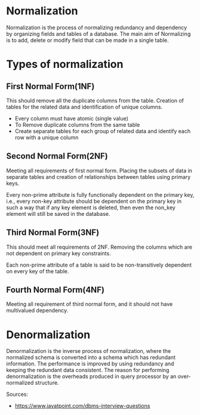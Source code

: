 # Normalization
Normalization is the process of normalizing redundancy and dependency by organizing fields and tables of a database. The
main aim of Normalizing is to add, delete or modify field that can be made in a single table.

# Types of normalization
## First Normal Form(1NF)
This should remove all the duplicate columns from the table. Creation of tables for the related data and identification 
of unique columns.

* Every column must have atomic (single value)
* To Remove duplicate columns from the same table
* Create separate tables for each group of related data and identify each row with a unique column

## Second Normal Form(2NF)
Meeting all requirements of first normal form. Placing the subsets of data in separate tables and creation of 
relationships between tables using primary keys.

Every non-prime attribute is fully functionally dependent on the primary key, i.e., every non-key attribute should be
dependent on the primary key in such a way that if any key element is deleted, then even the non_key element will still 
be saved in the database.

## Third Normal Form(3NF)
This should meet all requirements of 2NF. Removing the columns which are not dependent on primary key constraints.

Each non-prime attribute of a table is said to be non-transitively dependent on every key of the table.

## Fourth Normal Form(4NF)
Meeting all requirement of third normal form, and it should not have multivalued dependency.

# Denormalization
Denormalization is the inverse process of normalization, where the normalized schema is converted into a schema which has 
redundant information. The performance is improved by using redundancy and keeping the redundant data consistent. The 
reason for performing denormalization is the overheads produced in query processor by an over-normalized structure.


Sources:
* https://www.javatpoint.com/dbms-interview-questions